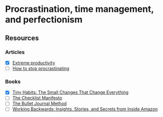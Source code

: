 # Procrastination, time management, and perfectionism

## Resources

### Articles

* [x] [Extreme productivity](https://hbr.org/2011/05/managing-yourself-extreme-productivity)
* [ ] [How to stop procrastinating](https://sahilbloom.substack.com/p/how-to-stop-procrastinating?s=w#details)

### Books

* [x] [Tiny Habits: The Small Changes That Change Everything](https://www.amazon.com/-/es/Tiny-Habits-Changes-Change-Everything-ebook/dp/B07LC9KDP5/ref=tmm\_kin\_swatch\_0?\_encoding=UTF8\&qid=1594312495\&sr=1-2)
* [ ] [The Checklist Manifesto](https://www.amazon.com/Checklist-Manifesto-How-Things-Right/dp/0312430000/ref=sr\_1\_1?crid=1S829JP3PX1R9\&dchild=1\&keywords=checklist+manifesto\&qid=1594312134\&s=books\&sprefix=checklist%2Cstripbooks-intl-ship%2C224\&sr=1-1)
* [ ] [The Bullet Journal Method](https://www.amazon.com/-/es/Bullet-Journal-Method-Present-Design-ebook/dp/B07B7C4F9C/ref=tmm\_kin\_swatch\_0?\_encoding=UTF8\&qid=1594312094\&sr=8-2)
* [ ] [Working Backwards: Insights, Stories, and Secrets from Inside Amazon](https://www.amazon.com/-/es/Colin-Bryar-ebook/dp/B08BYCQBZN/ref=tmm\_kin\_swatch\_0?\_encoding=UTF8\&qid=\&sr=)
